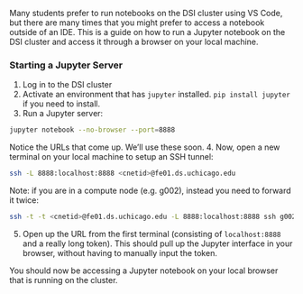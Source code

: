 Many students prefer to run notebooks on the DSI cluster using VS Code, but there are many times that you might prefer to access a notebook outside of an IDE. This is a guide on how to run a Jupyter notebook on the DSI cluster and access it through a browser on your local machine.

### Starting a Jupyter Server
1. Log in to the DSI cluster
2. Activate an environment that has ```jupyter``` installed. ```pip install jupyter``` if you need to install.
3. Run a Jupyter server:
```bash 
jupyter notebook --no-browser --port=8888
```
Notice the URLs that come up. We’ll use these soon.
4. Now, open a new terminal on your local machine to setup an SSH tunnel:
```bash
ssh -L 8888:localhost:8888 <cnetid>@fe01.ds.uchicago.edu
```
Note: if you are in a compute node (e.g. g002), instead you need to forward it twice:
```bash
ssh -t -t <cnetid>@fe01.ds.uchicago.edu -L 8888:localhost:8888 ssh g002 -L 8888:localhost:8888
```
5. Open up the URL from the first terminal (consisting of ```localhost:8888``` and a really long token). This should pull up the Jupyter interface in your browser, without having to manually input the token.

You should now be accessing a Jupyter notebook on your local browser that is running on the cluster.
